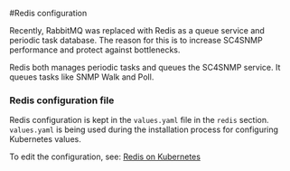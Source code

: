 #Redis configuration

Recently, RabbitMQ was replaced with Redis as a queue service and periodic task database. The reason for this is to increase SC4SNMP performance and protect against bottlenecks.

Redis both manages periodic tasks and queues the SC4SNMP service. It queues tasks like SNMP Walk and Poll.  

### Redis configuration file

Redis configuration is kept in the `values.yaml` file in the `redis` section.
`values.yaml` is being used during the installation process for configuring Kubernetes values.

To edit the configuration, see: [Redis on Kubernetes](https://github.com/bitnami/charts/tree/master/bitnami/redis) 
